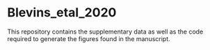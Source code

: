 # Blevins_etal_2020
This repository contains the supplementary data as well as the code required to generate the figures found in the manuscript.
